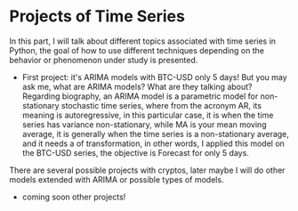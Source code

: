 # Projects of Time Series

In this part, I will talk about different topics associated with time series in Python, the goal of how to use different techniques depending on the behavior or phenomenon under study is presented.

* First project: it's ARIMA models with BTC-USD only 5 days! But you may ask me, what are ARIMA models? What are they talking about? Regarding biography, an ARIMA model is a parametric model for non-stationary stochastic time series, where from the acronym AR, its meaning is autoregressive, in this particular case, it is when the time series has variance non-stationary, while MA is your mean moving average, it is generally when the time series is a non-stationary average, and it needs a of transformation, in other words, I applied this model on the BTC-USD series, the objective is Forecast for only 5 days.

There are several possible projects with cryptos, later maybe I will do other models extended with ARIMA or possible types of models.

* coming soon other projects!